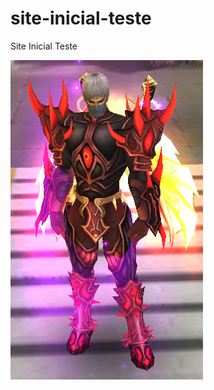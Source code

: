 # site-inicial-teste
Site Inicial Teste

<img title="a title" alt="Alt text" src="/imagens/sin-to.png">
